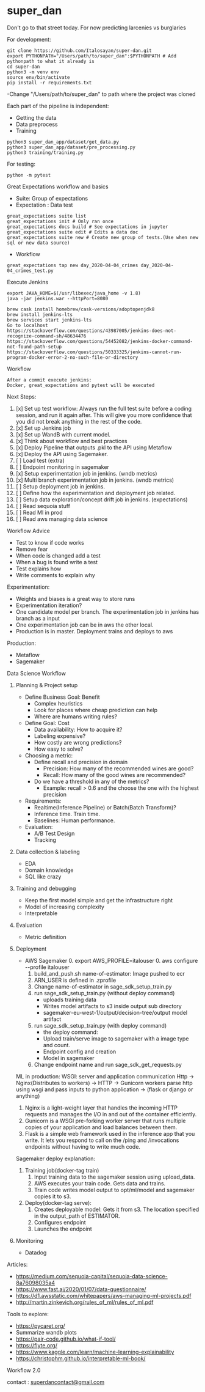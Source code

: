 # super_dan
Don't go to that street today. For now predicting larcenies vs burglaries

For development:
```
git clone https://github.com/Italosayan/super-dan.git
export PYTHONPATH="/Users/path/to/super_dan":$PYTHONPATH # Add pythonpath to what it already is
cd super-dan
python3 -m venv env
source env/bin/activate
pip install -r requirements.txt
```

-Change "/Users/path/to/super_dan" to path where the project was cloned

Each part of the pipeline is independent:

* Getting the data
* Data preprocess
* Training

```
python3 super_dan_app/dataset/get_data.py
python3 super_dan_app/dataset/pre_processing.py
python3 training/training.py
```

For testing:

```
python -m pytest
```

Great Expectations workflow and basics

* Suite: Group of expectations
* Expectation : Data test

```
great_expectations suite list
great_expectations init # Only ran once
great_expectations docs build # See expectations in jupyter
great_expectations suite edit # Edits a data doc
great_expectations suite new # Create new group of tests.(Use when new sql or new data source)
```

* Workflow
```
great_expectations tap new day_2020-04-04_crimes day_2020-04-04_crimes_test.py
```

Execute Jenkins
```
export JAVA_HOME=$(/usr/libexec/java_home -v 1.8)
java -jar jenkins.war --httpPort=8080

brew cask install homebrew/cask-versions/adoptopenjdk8
brew install jenkins-lts
brew services start jenkins-lts
Go to localhost
https://stackoverflow.com/questions/43987005/jenkins-does-not-recognize-command-sh/48634476
https://stackoverflow.com/questions/54452082/jenkins-docker-command-not-found-path-setup
https://stackoverflow.com/questions/50333325/jenkins-cannot-run-program-docker-error-2-no-such-file-or-directory
```

Workflow
```
After a commit execute jenkins:
Docker, great_expectations and pytest will be executed
```

Next Steps:

1. [x] Set up test workflow: Always run the full test suite before a coding session, and run it again after. This will give you more confidence that you did not break anything in the rest of the code.
2. [x] Set up Jenkins job
3. [x] Set up WandB with current model.
4. [x] Think about workflow and best practices
5. [x] Deploy Pipeline that outputs .pkl to the API using Metaflow
6. [x] Deploy the API using Sagemaker.
7. [ ] Load test (extra)
8. [ ] Endpoint monitoring in sagemaker
9. [x] Setup experimentation job in jenkins. (wndb metrics)
10. [x] Multi branch experimentation job in jenkins. (wndb metrics)
12. [ ] Setup deployment job in jenkins.
13. [ ] Define how the experimentation and deployment job related.
14. [ ] Setup data exploration/concept drift job in jenkins. (expectations)
15. [ ] Read sequoia stuff
16. [ ] Read Ml in prod
17. [ ] Read aws managing data science

Workflow Advice
* Test to know if code works
* Remove fear
* When code is changed add a test
* When a bug is found write a test
* Test explains how
* Write comments to explain why

Experimentation:
* Weights and biases is a great way to store runs
* Experimentation iteration?
* One candidate model per branch. The experimentation job in jenkins has branch as a input
* One experimentation job can be in aws the other local.
* Production is in master. Deployment trains and deploys to aws

Production:
* Metaflow
* Sagemaker


Data Science Workflow
1. Planning & Project setup
    * Define Business Goal: Benefit
        * Complex heuristics
        * Look for places where cheap prediction can help
        * Where are humans writing rules?
    * Define Goal: Cost
        * Data availability: How to acquire it?
        * Labeling expensive?
        * How costly are wrong predictions?
        * How easy to solve?
    * Choosing a metric:
        * Define recall and precision in domain
            * Precision: How many of the recommended wines are good?
            * Recall: How many of the good wines are recommended?
        * Do we have a threshold in any of the metrics?
            * Example: recall > 0.6 and the choose the one with the highest precision
    * Requirements:
        * Realtime(Inference Pipeline) or Batch(Batch Transform)?
        * Inference time. Train time.
        * Baselines: Human performance.
    * Evaluation:
        * A/B Test Design
        * Tracking

2. Data collection & labeling
    * EDA
    * Domain knowledge
    * SQL like crazy

3. Training and debugging
    * Keep the first model simple and get the infrastructure right
    * Model of increasing complexity
    * Interpretable
    
4. Evaluation
    * Metric definition
    
5. Deployment
    * AWS Sagemaker
        0. export AWS_PROFILE=italouser
        0. aws configure --profile italouser
        1. build_and_push.sh name-of-estimator: Image pushed to ecr
        2. ARN_USER is defined in .zprofile
        3. Change name-of-estimator in sage_sdk_setup_train.py
        4. run sage_sdk_setup_train.py (without deploy command)
            - uploads training data
            - Writes model artifacts to s3 inside output sub directory
            - sagemaker-eu-west-1/output/decision-tree/output model artifact
        5. run sage_sdk_setup_train.py (with deploy command)
            - the deploy command: 
            - Upload train/serve image to sagemaker with a image type and count.
            - Endpoint config and creation
            - Model in sagemaker
        6. Change endpoint name and run sage_sdk_get_requests.py
            
        
    ML in production: 
    WSGI: server and application communication 
    Http -> Nginx(Distributes to workers) -> HTTP -> Gunicorn workers parse http using wsgi and pass inputs to python application -> (flask or django or anything)
    1. Nginx is a light-weight layer that handles the incoming HTTP requests and manages the I/O in and out of the container efficiently.
    2. Gunicorn is a WSGI pre-forking worker server that runs multiple copies of your application and load balances between them.
    3. Flask is a simple web framework used in the inference app that you write. It lets you respond to call on the /ping and /invocations endpoints without having to write much code.
    
    Sagemaker deploy explanation:
    1. Training job(docker-tag train) 
        1. Input training data to the sagemaker session using upload_data.
        2. AWS executes your train code. Gets data and trains.
        3. Train code writes model output to opt/ml/model and sagemaker copies it to s3.
    2. Deploy(docker-tag serve):  
        1. Creates deployable model: Gets it from s3. The location specified in the output_path of ESTIMATOR.
        2. Configures endpoint
        3. Launches the endpoint

6. Monitoring
    * Datadog

Articles:
* https://medium.com/sequoia-capital/sequoia-data-science-8a76098035a4
* https://www.fast.ai/2020/01/07/data-questionnaire/
* https://d1.awsstatic.com/whitepapers/aws-managing-ml-projects.pdf
* http://martin.zinkevich.org/rules_of_ml/rules_of_ml.pdf

Tools to explore:
* https://pycaret.org/
* Summarize wandb plots
* https://pair-code.github.io/what-if-tool/
* https://flyte.org/
* https://www.kaggle.com/learn/machine-learning-explainability
* https://christophm.github.io/interpretable-ml-book/

Workflow 2.0



contact : superdancontact@gmail.com
